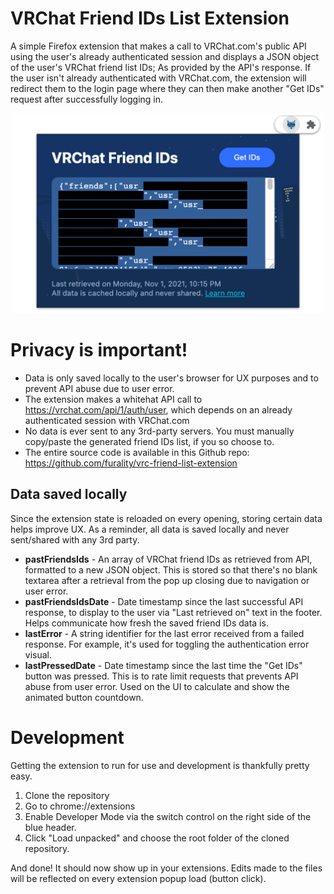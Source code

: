 # VRChat Friend IDs List Extension
A simple Firefox extension that makes a call to VRChat.com's public API using the user's already authenticated session and displays a JSON object of the user's VRChat friend list IDs; As provided by the API's response. If the user isn't already authenticated with VRChat.com, the extension will redirect them to the login page where they can then make another "Get IDs" request after successfully logging in.

<p align="center">
  <img src="https://github.com/furality/vrc-friend-list-extension/blob/master/screenshot.png?raw=true" alt="Screenshot of the extension" width="500px" style="max-width: 100%">
</p>

# Privacy is important!

* Data is only saved locally to the user's browser for UX purposes and to prevent API abuse due to user error.
* The extension makes a whitehat API call to https://vrchat.com/api/1/auth/user, which depends on an already authenticated session with VRChat.com
* No data is ever sent to any 3rd-party servers. You must manually copy/paste the generated friend IDs list, if you so choose to.
* The entire source code is available in this Github repo: https://github.com/furality/vrc-friend-list-extension

## Data saved locally

Since the extension state is reloaded on every opening, storing certain data helps improve UX. As a reminder, all data is saved locally and never sent/shared with any 3rd party.

* **pastFriendsIds** - An array of VRChat friend IDs as retrieved from API, formatted to a new JSON object. This is stored so that there's no blank textarea after a retrieval from the pop up closing due to navigation or user error.
* **pastFriendsIdsDate** - Date timestamp since the last successful API response, to display to the user via "Last retrieved on" text in the footer. Helps communicate how fresh the saved friend IDs data is.
* **lastError** - A string identifier for the last error received from a failed response. For example, it's used for toggling the authentication error visual.
* **lastPressedDate** - Date timestamp since the last time the "Get IDs" button was pressed. This is to rate limit requests that prevents API abuse from user error. Used on the UI to calculate and show the animated button countdown.

# Development

Getting the extension to run for use and development is thankfully pretty easy.

1. Clone the repository
2. Go to chrome://extensions
3. Enable Developer Mode via the switch control on the right side of the blue header.
4. Click "Load unpacked" and choose the root folder of the cloned repository.

And done! It should now show up in your extensions. Edits made to the files will be reflected on every extension popup load (button click).